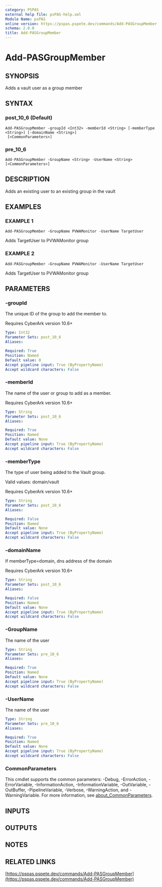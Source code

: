 ```yaml
---
category: PSPAS
external help file: psPAS-help.xml
Module Name: psPAS
online version: https://pspas.pspete.dev/commands/Add-PASGroupMember
schema: 2.0.0
title: Add-PASGroupMember
---
```


# Add-PASGroupMember

## SYNOPSIS
Adds a vault user as a group member

## SYNTAX

### post_10_6 (Default)
```
Add-PASGroupMember -groupId <Int32> -memberId <String> [-memberType <String>] [-domainName <String>]
 [<CommonParameters>]
```

### pre_10_6
```
Add-PASGroupMember -GroupName <String> -UserName <String> [<CommonParameters>]
```

## DESCRIPTION
Adds an existing user to an existing group in the vault

## EXAMPLES

### EXAMPLE 1
```
Add-PASGroupMember -GroupName PVWAMonitor -UserName TargetUser
```

Adds TargetUser to PVWAMonitor group

### EXAMPLE 2
```
Add-PASGroupMember -GroupName PVWAMonitor -UserName TargetUser
```

Adds TargetUser to PVWAMonitor group

## PARAMETERS

### -groupId
The unique ID of the group to add the member to.

Requires CyberArk version 10.6+

```yaml
Type: Int32
Parameter Sets: post_10_6
Aliases:

Required: True
Position: Named
Default value: 0
Accept pipeline input: True (ByPropertyName)
Accept wildcard characters: False
```

### -memberId
The name of the user or group to add as a member.

Requires CyberArk version 10.6+

```yaml
Type: String
Parameter Sets: post_10_6
Aliases:

Required: True
Position: Named
Default value: None
Accept pipeline input: True (ByPropertyName)
Accept wildcard characters: False
```

### -memberType
The type of user being added to the Vault group.

Valid values: domain/vault

Requires CyberArk version 10.6+

```yaml
Type: String
Parameter Sets: post_10_6
Aliases:

Required: False
Position: Named
Default value: None
Accept pipeline input: True (ByPropertyName)
Accept wildcard characters: False
```

### -domainName
If memberType=domain, dns address of the domain

Requires CyberArk version 10.6+

```yaml
Type: String
Parameter Sets: post_10_6
Aliases:

Required: False
Position: Named
Default value: None
Accept pipeline input: True (ByPropertyName)
Accept wildcard characters: False
```

### -GroupName
The name of the user

```yaml
Type: String
Parameter Sets: pre_10_6
Aliases:

Required: True
Position: Named
Default value: None
Accept pipeline input: True (ByPropertyName)
Accept wildcard characters: False
```

### -UserName
The name of the user

```yaml
Type: String
Parameter Sets: pre_10_6
Aliases:

Required: True
Position: Named
Default value: None
Accept pipeline input: True (ByPropertyName)
Accept wildcard characters: False
```

### CommonParameters
This cmdlet supports the common parameters: -Debug, -ErrorAction, -ErrorVariable, -InformationAction, -InformationVariable, -OutVariable, -OutBuffer, -PipelineVariable, -Verbose, -WarningAction, and -WarningVariable. For more information, see [about_CommonParameters](http://go.microsoft.com/fwlink/?LinkID=113216).

## INPUTS

## OUTPUTS

## NOTES

## RELATED LINKS

[https://pspas.pspete.dev/commands/Add-PASGroupMember](https://pspas.pspete.dev/commands/Add-PASGroupMember)

